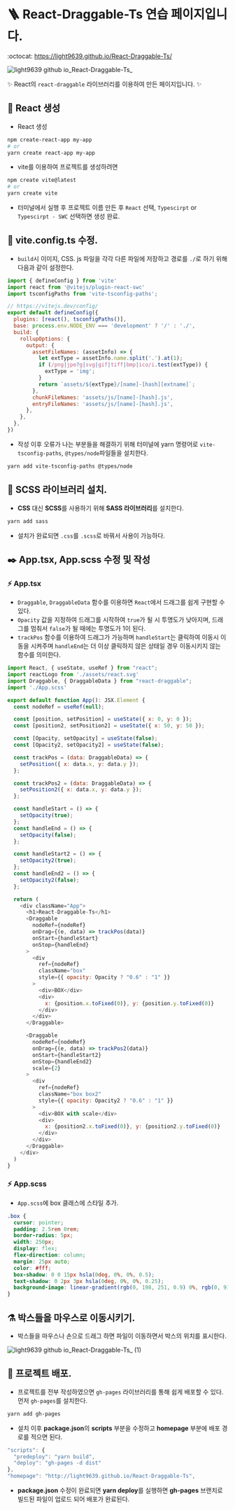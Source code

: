 # 🪜 React-Draggable-Ts 연습 페이지입니다.
:octocat: https://light9639.github.io/React-Draggable-Ts/

![light9639 github io_React-Draggable-Ts_](https://user-images.githubusercontent.com/95972251/216325962-b0ebdf05-5b56-41f5-95ec-1c057da36f88.png)

:sparkles: React의 `react-draggable` 라이브러리를 이용하여 만든 페이지입니다. :sparkles:
## :tada: React 생성
- React 생성
```bash
npm create-react-app my-app
# or
yarn create react-app my-app
```

- vite를 이용하여 프로젝트를 생성하려면
```bash
npm create vite@latest
# or
yarn create vite
```
- 터미널에서 실행 후 프로젝트 이름 만든 후 `React` 선택, `Typescirpt` or `Typescirpt - SWC` 선택하면 생성 완료.
## :memo: vite.config.ts 수정.
- `build`시 이미지, CSS. js 파일을 각각 다른 파일에 저장하고 경로를 `./`로 하기 위해 다음과 같이 설정한다.
```js
import { defineConfig } from 'vite'
import react from '@vitejs/plugin-react-swc'
import tsconfigPaths from 'vite-tsconfig-paths';

// https://vitejs.dev/config/
export default defineConfig({
  plugins: [react(), tsconfigPaths()],
  base: process.env.NODE_ENV === 'development' ? '/' : './',
  build: {
    rollupOptions: {
      output: {
        assetFileNames: (assetInfo) => {
          let extType = assetInfo.name.split('.').at(1);
          if (/png|jpe?g|svg|gif|tiff|bmp|ico/i.test(extType)) {
            extType = 'img';
          }
          return `assets/${extType}/[name]-[hash][extname]`;
        },
        chunkFileNames: 'assets/js/[name]-[hash].js',
        entryFileNames: 'assets/js/[name]-[hash].js',
      },
    },
  },
})
```

- 작성 이후 오류가 나는 부분들을 해결하기 위해 터미널에 yarn 명령어로 `vite-tsconfig-paths`, `@types/node`파일들을 설치한다.
```bash
yarn add vite-tsconfig-paths @types/node
```

## 🚅 SCSS 라이브러리 설치.
- **CSS** 대신 **SCSS**를 사용하기 위해 **SASS 라이브러리**를 설치한다.
```bash
yarn add sass
```

- 설치가 완료되면 `.css`를 `.scss`로 바꿔서 사용이 가능하다.

## ✒️ App.tsx, App.scss 수정 및 작성
### :zap: App.tsx
- `Draggable`, `DraggableData` 함수를 이용하면 `React`에서 드래그를 쉽게 구현할 수 있다.
- `Opacity` 값을 지정하여 드래그를 시작하여 `true`가 될 시 투명도가 낮아지며, 드래그를 멈춰서 `false`가 될 때에는 투명도가 1이 된다.
- `trackPos` 함수를 이용하여 드래그가 가능하며 `handleStart`는 클릭하여 이동시 이동을 시켜주며 `handleEnd`는 더 이상 클릭하지 않은 상태일 경우 이동시키지 않는 함수를 의미한다.
```js
import React, { useState, useRef } from "react";
import reactLogo from './assets/react.svg'
import Draggable, { DraggableData } from "react-draggable";
import './App.scss'

export default function App(): JSX.Element {
  const nodeRef = useRef(null);

  const [position, setPosition] = useState({ x: 0, y: 0 });
  const [position2, setPosition2] = useState({ x: 50, y: 50 });

  const [Opacity, setOpacity] = useState(false);
  const [Opacity2, setOpacity2] = useState(false);

  const trackPos = (data: DraggableData) => {
    setPosition({ x: data.x, y: data.y });
  };

  const trackPos2 = (data: DraggableData) => {
    setPosition2({ x: data.x, y: data.y });
  };

  const handleStart = () => {
    setOpacity(true);
  };
  const handleEnd = () => {
    setOpacity(false);
  };

  const handleStart2 = () => {
    setOpacity2(true);
  };
  const handleEnd2 = () => {
    setOpacity2(false);
  };

  return (
    <div className="App">
      <h1>React-Draggable-Ts</h1>
      <Draggable
        nodeRef={nodeRef}
        onDrag={(e, data) => trackPos(data)}
        onStart={handleStart}
        onStop={handleEnd}
      >
        <div
          ref={nodeRef}
          className="box"
          style={{ opacity: Opacity ? "0.6" : "1" }}
        >
          <div>BOX</div>
          <div>
            x: {position.x.toFixed(0)}, y: {position.y.toFixed(0)}
          </div>
        </div>
      </Draggable>

      <Draggable
        nodeRef={nodeRef}
        onDrag={(e, data) => trackPos2(data)}
        onStart={handleStart2}
        onStop={handleEnd2}
        scale={2}
      >
        <div
          ref={nodeRef}
          className="box box2"
          style={{ opacity: Opacity2 ? "0.6" : "1" }}
        >
          <div>BOX with scale</div>
          <div>
            x: {position2.x.toFixed(0)}, y: {position2.y.toFixed(0)}
          </div>
        </div>
      </Draggable>
    </div>
  )
}
```

### :zap: App.scss
- `App.scss`에 box 클래스에 스타일 추가.
```scss
.box {
  cursor: pointer;
  padding: 2.5rem 0rem;
  border-radius: 5px;
  width: 250px;
  display: flex;
  flex-direction: column;
  margin: 25px auto;
  color: #fff;
  box-shadow: 0 0 15px hsla(0deg, 0%, 0%, 0.5);
  text-shadow: 0 2px 3px hsla(0deg, 0%, 0%, 0.25);
  background-image: linear-gradient(rgb(0, 198, 251, 0.9) 0%, rgb(0, 91, 234, 0.9) 100%);
}
```

## ⚗️ 박스들을 마우스로 이동시키기.
- 박스들을 마우스나 손으로 드래그 하면 파일이 이동하면서 박스의 위치를 표시한다.

![light9639 github io_React-Draggable-Ts_ (1)](https://user-images.githubusercontent.com/95972251/216326069-73ea2122-9a62-450e-b0c8-20e5bb910148.png)

## :tada: 프로젝트 배포.
- 프로젝트를 전부 작성하였으면 `gh-pages` 라이브러리를 통해 쉽게 배포할 수 있다. 먼저 `gh-pages`를 설치한다.
```bash
yarn add gh-pages
```

- 설치 이후 **package.json**의 **scripts** 부분을 수정하고 **homepage** 부분에 배포 경로를 적으면 된다.
```js
"scripts": {
  "predeploy": "yarn build",
  "deploy": "gh-pages -d dist"
},
"homepage": "http://light9639.github.io/React-Draggable-Ts",
```

- **package.json** 수정이 완료되면 **yarn deploy**를 실행하면 **gh-pages** 브랜치로 빌드된 파일이 업로드 되어 배포가 완료된다.
